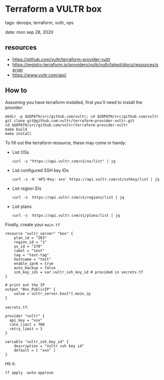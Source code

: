 # Terraform a VULTR box

tags: devops, terraform, vultr, vps

date: mon sep 28, 2020

## resources
- https://github.com/vultr/terraform-provider-vultr
- https://registry.terraform.io/providers/vultr/vultr/latest/docs/resources/server
- https://www.vultr.com/api/

## How to

Assuming you have terraform installed, first you'll need to install the provider:

```
mkdir -p $GOPATH/src/github.com/vultr; cd $GOPATH/src/github.com/vultr
git clone git@github.com:vultr/terraform-provider-vultr.git
cd $GOPATH/src/github.com/vultr/terraform-provider-vultr
make build
make install
```

To fill out the terraform resource, these may come in handy:

- List OSs
    ```
    curl -s "https://api.vultr.com/v1/os/list" | jq
    ```
- List configured SSH key IDs
    ```
    curl -s -H 'API-Key: xxx' https://api.vultr.com/v1/sshkey/list | jq
    ```
- List region IDs
    ```
    curl -s  https://api.vultr.com/v1/regions/list | jq
    ```
- List plans
    ```
    curl -s  https://api.vultr.com/v1/plans/list | jq
    ```

Finally, create your `main.tf`

```
resource "vultr_server" "box" {
    plan_id = "203"
    region_id = "1"
    os_id = "270"
    label = "test"
    tag = "test-tag"
    hostname = "test"
    enable_ipv6 = true
    auto_backup = false
    ssh_key_ids = var.vultr_ssh_key_id # provided in secrets.tf
}

# print out the IP
output "Box_PublicIP" {
    value = vultr_server.box[*].main_ip
}
```

`secrets.tf`:

```
provider "vultr" {
  api_key = "xxx"
  rate_limit = 700
  retry_limit = 3
}

variable "vultr_ssh_key_id" {
    description = "vultr ssh key id"
    default = [ "xxx" ]
}
```

Hit it:

```
tf apply -auto-approve
```